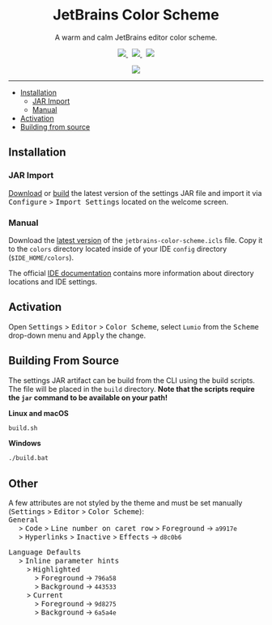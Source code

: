 <h1 align="center">JetBrains Color Scheme</h1>

<p align="center">A warm and calm JetBrains editor color scheme.</p>

<p align="center">
  <a href="https://github.com/arcticicestudio/lumio">
    <img src="https://img.shields.io/badge/color_palette-Lumio-9d8275.svg?style=flat-square" />
  </a>
  &nbsp;
  <a href="https://github.com/arcticicestudio/nord-jetbrains-editor">
    <img src="https://img.shields.io/badge/fork_of-Nord_JetBrains_Editor-958e6f.svg?style=flat-square" />
  </a>
  &nbsp;
  <a href="https://github.com/tonsky/FiraCode">
    <img src="https://img.shields.io/badge/font-Fira_Code-7e625e.svg?style=flat-square" />
  </a>
</p>

<p align="center"><img src="https://raw.githubusercontent.com/lippenstift/jetbrains-color-scheme/develop/src/assets/scrot-top.png"/><br></p>

---

* [Installation](#installation)
  * [JAR Import](#jar-import)
  * [Manual](#manual)
* [Activation](#activation)
* [Building from source](#building-from-source)

## Installation

### JAR Import

[Download](https://github.com/lippenstift/jetbrains-color-scheme/releases/latest) or [build](#building-from-source) the
latest version of the settings JAR file and import it via <kbd>Configure</kbd> > <kbd>Import Settings</kbd> located on
the welcome screen.


### Manual

Download the [latest version](https://github.com/lippenstift/jetbrains-color-scheme/releases/latest) of the
`jetbrains-color-scheme.icls` file. Copy it to the `colors` directory located inside of your IDE `config`
directory (`$IDE_HOME/colors`).

The official [IDE documentation](https://www.jetbrains.com/help/idea/project-and-ide-settings.html#d1733494e174)
contains more information about directory locations and IDE settings.

## Activation

Open <kbd>Settings</kbd> > <kbd>Editor</kbd> > <kbd>Color Scheme</kbd>, select `Lumio` from the <kbd>Scheme</kbd>
drop-down menu and <kbd>Apply</kbd> the change.


## Building From Source

The settings JAR artifact can be build from the CLI using the build scripts. The file will be placed in the `build`
directory. **Note that the scripts require the `jar` command to be available on your path!**

**Linux and macOS**

```sh
build.sh
```

**Windows**

```sh
./build.bat
```


## Other

A few attributes are not styled by the theme and must be set manually (<kbd>Settings</kbd> > <kbd>Editor</kbd> > <kbd>Color Scheme</kbd>):   
<kbd>General</kbd>   
&nbsp;&nbsp;&nbsp;&nbsp; > <kbd>Code</kbd> > <kbd>Line number on caret row</kbd> > <kbd>Foreground</kbd> → `a9917e`  
&nbsp;&nbsp;&nbsp;&nbsp; > <kbd>Hyperlinks</kbd> > <kbd>Inactive</kbd> > <kbd>Effects</kbd> → `d8c0b6`  

<kbd>Language Defaults</kbd>  
&nbsp;&nbsp;&nbsp;&nbsp; > <kbd>Inline parameter hints</kbd>  
&nbsp;&nbsp;&nbsp;&nbsp;&nbsp;&nbsp;&nbsp;&nbsp; > <kbd>Highlighted</kbd>  
&nbsp;&nbsp;&nbsp;&nbsp;&nbsp;&nbsp;&nbsp;&nbsp;&nbsp;&nbsp;&nbsp;&nbsp; > <kbd>Foreground</kbd> → `796a58`  
&nbsp;&nbsp;&nbsp;&nbsp;&nbsp;&nbsp;&nbsp;&nbsp;&nbsp;&nbsp;&nbsp;&nbsp; > <kbd>Background</kbd> → `443533`  
&nbsp;&nbsp;&nbsp;&nbsp;&nbsp;&nbsp;&nbsp;&nbsp; > <kbd>Current</kbd>  
&nbsp;&nbsp;&nbsp;&nbsp;&nbsp;&nbsp;&nbsp;&nbsp;&nbsp;&nbsp;&nbsp;&nbsp; > <kbd>Foreground</kbd> → `9d8275`  
&nbsp;&nbsp;&nbsp;&nbsp;&nbsp;&nbsp;&nbsp;&nbsp;&nbsp;&nbsp;&nbsp;&nbsp; > <kbd>Background</kbd> → `6a5a4e`
